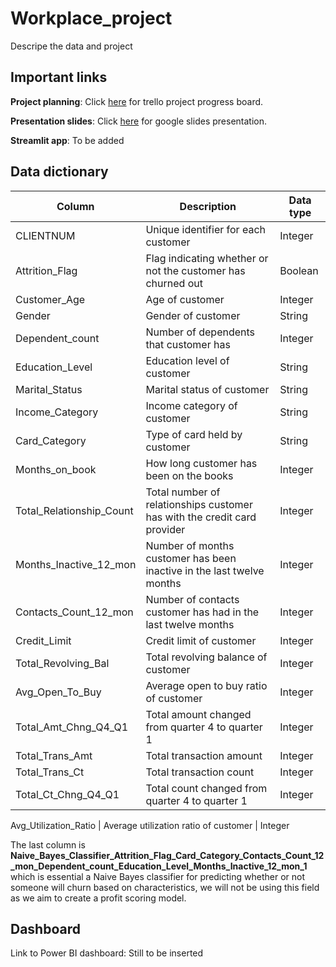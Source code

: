 # Workplace_project
Descripe the data and project 

## Important links
**Project planning**: Click [here](https://trello.com/b/xmYPabfb/workplace-project) for trello project progress board.

**Presentation slides**: Click [here](https://docs.google.com/presentation/d/1LY5Smb_PuqboQQasrJBPjQyH3A2vt6ji4ydF6Vteieg/edit#slide=id.gc6f980f91_0_0) for google slides presentation.

**Streamlit app**: To be added

## Data dictionary
**Column** | **Description** | **Data type**
--- | --- | ---
CLIENTNUM | Unique identifier for each customer | Integer
Attrition_Flag  | Flag indicating whether or not the customer has churned out | Boolean
Customer_Age | Age of customer | Integer
Gender | Gender of customer | String
Dependent_count | Number of dependents that customer has | Integer
Education_Level | Education level of customer | String
Marital_Status | Marital status of customer | String
Income_Category | Income category of customer | String
Card_Category | Type of card held by customer | String
Months_on_book | How long customer has been on the books | Integer
Total_Relationship_Count | Total number of relationships customer has with the credit card provider | Integer
Months_Inactive_12_mon | Number of months customer has been inactive in the last twelve months | Integer
Contacts_Count_12_mon | Number of contacts customer has had in the last twelve months | Integer
Credit_Limit | Credit limit of customer | Integer
Total_Revolving_Bal | Total revolving balance of customer | Integer
Avg_Open_To_Buy | Average open to buy ratio of customer | Integer
Total_Amt_Chng_Q4_Q1 | Total amount changed from quarter 4 to quarter 1 | Integer
Total_Trans_Amt | Total transaction amount | Integer
Total_Trans_Ct | Total transaction count | Integer
Total_Ct_Chng_Q4_Q1 | Total count changed from quarter 4 to quarter 1 | Integer

Avg_Utilization_Ratio | Average utilization ratio of customer | Integer

The last column is **Naive_Bayes_Classifier_Attrition_Flag_Card_Category_Contacts_Count_12_mon_Dependent_count_Education_Level_Months_Inactive_12_mon_1**
which is essential a Naive Bayes classifier for predicting whether or not someone will churn based on characteristics, we will not be using this field as we aim to create a profit scoring model.


## Dashboard 

Link to Power BI dashboard: Still to be inserted
  ```text


